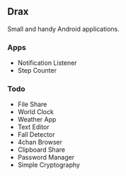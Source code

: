 ## Drax

Small and handy Android applications.

### Apps

- Notification Listener
- Step Counter

### Todo

- File Share
- World Clock
- Weather App
- Text Editor
- Fall Detector
- 4chan Browser
- Clipboard Share
- Password Manager
- Simple Cryptography


